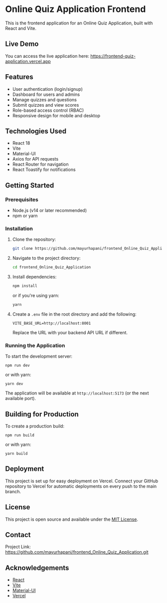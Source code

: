 # Online Quiz Application Frontend

This is the frontend application for an Online Quiz Application, built with React and Vite.

## Live Demo

You can access the live application here: https://frontend-quiz-application.vercel.app

## Features

- User authentication (login/signup)
- Dashboard for users and admins
- Manage quizzes and questions
- Submit quizzes and view scores
- Role-based access control (RBAC)
- Responsive design for mobile and desktop

## Technologies Used

- React 18
- Vite
- Material-UI
- Axios for API requests
- React Router for navigation
- React Toastify for notifications

## Getting Started

### Prerequisites

- Node.js (v14 or later recommended)
- npm or yarn

### Installation

1. Clone the repository:

   ```bash
   git clone https://github.com/mayurhapani/frontend_Online_Quiz_Application.git
   ```

2. Navigate to the project directory:

   ```bash
   cd frontend_Online_Quiz_Application
   ```

3. Install dependencies:

   ```bash
   npm install
   ```

   or if you're using yarn:

   ```bash
   yarn
   ```

4. Create a `.env` file in the root directory and add the following:

   ```env
   VITE_BASE_URL=http://localhost:8001
   ```

   Replace the URL with your backend API URL if different.

### Running the Application

To start the development server:

```
npm run dev
```

or with yarn:

```
yarn dev
```

The application will be available at `http://localhost:5173` (or the next available port).

## Building for Production

To create a production build:

```
npm run build
```

or with yarn:

```
yarn build
```

## Deployment

This project is set up for easy deployment on Vercel. Connect your GitHub repository to Vercel for automatic deployments on every push to the main branch.

## License

This project is open source and available under the [MIT License](LICENSE).

## Contact

Project Link: https://github.com/mayurhapani/frontend_Online_Quiz_Application.git

## Acknowledgements

- [React](https://reactjs.org/)
- [Vite](https://vitejs.dev/)
- [Material-UI](https://mui.com/)
- [Vercel](https://vercel.com/)
